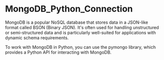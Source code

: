 # MongoDB_Python_Connection
MongoDB is a popular NoSQL database that stores data in a JSON-like format called BSON (Binary JSON). It's often used for handling unstructured or semi-structured data and is particularly well-suited for applications with dynamic schema requirements.

To work with MongoDB in Python, you can use the pymongo library, which provides a Python API for interacting with MongoDB. 
